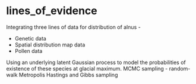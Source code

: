 # lines_of_evidence

Integrating three lines of data for distribution of alnus - 
- Genetic data
- Spatial distribution map data
- Pollen data

Using an underlying latent Gaussian process to model the probabilities of existence of these species at glacial maximum. 
MCMC sampling - random-walk Metropolis Hastings and Gibbs sampling 
